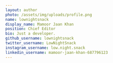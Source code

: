 ```yaml
---
layout: author
photo: /assets/img/uploads/profile.png
name: lownightsnack
display_name: Mamoor Jaan Khan
position: Chief Editor
bio: Just a developer.
github_username: lownightsnack
twitter_username: LowNightSnack
instagram_username: low.night.snack
linkedin_username: mamoor-jaan-khan-687796123
---
```


